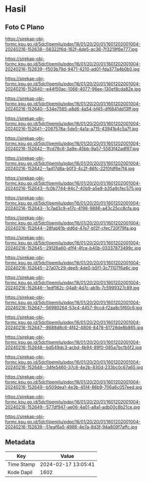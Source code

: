 # Hasil

## Foto C Plano

https://sirekap-obj-formc.kpu.go.id/5dcf/pemilu/pdpr/16/01/20/20/01/1601202001004-20240216-152638--56322f6d-162f-4de5-ac36-7f3219f6e777.jpg

https://sirekap-obj-formc.kpu.go.id/5dcf/pemilu/pdpr/16/01/20/20/01/1601202001004-20240216-152639--f503b79d-9471-4210-ad01-fda377a4b0b0.jpg

https://sirekap-obj-formc.kpu.go.id/5dcf/pemilu/pdpr/16/01/20/20/01/1601202001004-20240216-152640--e44f50ac-1066-4077-96ee-130ef8cda82e.jpg

https://sirekap-obj-formc.kpu.go.id/5dcf/pemilu/pdpr/16/01/20/20/01/1601202001004-20240216-152640--534e7565-a8d6-4a54-bf45-df6641dd13ff.jpg

https://sirekap-obj-formc.kpu.go.id/5dcf/pemilu/pdpr/16/01/20/20/01/1601202001004-20240216-152641--2067578a-5de5-4a1a-a715-43941b4c5a7f.jpg

https://sirekap-obj-formc.kpu.go.id/5dcf/pemilu/pdpr/16/01/20/20/01/1601202001004-20240216-152642--1fcd78c6-3a9e-45bb-9a57-5583f42adf87.jpg

https://sirekap-obj-formc.kpu.go.id/5dcf/pemilu/pdpr/16/01/20/20/01/1601202001004-20240216-152642--1ad17d8a-b0f3-4c2f-86fc-22f0fdf6e7f4.jpg

https://sirekap-obj-formc.kpu.go.id/5dcf/pemilu/pdpr/16/01/20/20/01/1601202001004-20240216-152643--fc0b7744-94c7-40b9-a5e8-b35a9cfec575.jpg

https://sirekap-obj-formc.kpu.go.id/5dcf/pemilu/pdpr/16/01/20/20/01/1601202001004-20240216-152643--1c7ad3c9-e17c-4198-9886-a43c25cc8cfa.jpg

https://sirekap-obj-formc.kpu.go.id/5dcf/pemilu/pdpr/16/01/20/20/01/1601202001004-20240216-152644--28fab61b-dd6d-47e7-b12f-cfec720f79fa.jpg

https://sirekap-obj-formc.kpu.go.id/5dcf/pemilu/pdpr/16/01/20/20/01/1601202001004-20240216-152645--29126a60-d1f4-4fce-b40b-03337873499c.jpg

https://sirekap-obj-formc.kpu.go.id/5dcf/pemilu/pdpr/16/01/20/20/01/1601202001004-20240216-152645--27a07c29-dee5-4de0-b5f1-3c71107f6a6c.jpg

https://sirekap-obj-formc.kpu.go.id/5dcf/pemilu/pdpr/16/01/20/20/01/1601202001004-20240216-152646--1edf162c-04a8-4d7c-ab1b-7c5999327c89.jpg

https://sirekap-obj-formc.kpu.go.id/5dcf/pemilu/pdpr/16/01/20/20/01/1601202001004-20240216-152647--56980264-53c4-4457-9ccd-f2aa8c5f60c6.jpg

https://sirekap-obj-formc.kpu.go.id/5dcf/pemilu/pdpr/16/01/20/20/01/1601202001004-20240216-152647--8688d8c6-4f42-4806-8478-61728de8b865.jpg

https://sirekap-obj-formc.kpu.go.id/5dcf/pemilu/pdpr/16/01/20/20/01/1601202001004-20240216-152648--bd549dc3-acbd-4b94-89f0-085a7bcfb5f2.jpg

https://sirekap-obj-formc.kpu.go.id/5dcf/pemilu/pdpr/16/01/20/20/01/1601202001004-20240216-152648--34fe5460-37c8-4e2b-830d-233bc0c67a65.jpg

https://sirekap-obj-formc.kpu.go.id/5dcf/pemilu/pdpr/16/01/20/20/01/1601202001004-20240216-152649--b509dea1-4e3b-45f4-86b9-706a6c057eed.jpg

https://sirekap-obj-formc.kpu.go.id/5dcf/pemilu/pdpr/16/01/20/20/01/1601202001004-20240216-152649--577df947-ae06-4a01-a8a1-adb00c8b21ce.jpg

https://sirekap-obj-formc.kpu.go.id/5dcf/pemilu/pdpr/16/01/20/20/01/1601202001004-20240216-152639--51eaf6a5-4986-4e7a-8d3f-94a809f7affc.jpg


## Metadata

| Key        | Value               |
| ---------- | ------------------- |
| Time Stamp | 2024-02-17 13:05:41 |
| Kode Dapil | 1602                |




